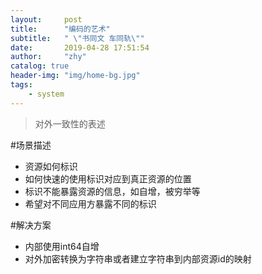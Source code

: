 ```yaml
---
layout:     post
title:      "编码的艺术"
subtitle:   " \"书同文 车同轨\""
date:       2019-04-28 17:51:54
author:     "zhy"
catalog: true
header-img: "img/home-bg.jpg"
tags:
    - system
---
```


> 对外一致性的表述

#场景描述
* 资源如何标识
* 如何快速的使用标识对应到真正资源的位置
* 标识不能暴露资源的信息，如自增，被穷举等
* 希望对不同应用方暴露不同的标识

#解决方案
* 内部使用int64自增
* 对外加密转换为字符串或者建立字符串到内部资源id的映射


